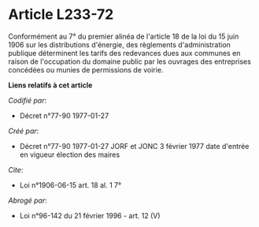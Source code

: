 # Article L233-72

Conformément au 7° du premier alinéa de l'article 18 de la loi du 15 juin 1906 sur les distributions d'énergie, des
règlements d'administration publique déterminent les tarifs des redevances dues aux communes en raison de l'occupation du
domaine public par les ouvrages des entreprises concédées ou munies de permissions de voirie.

**Liens relatifs à cet article**

_Codifié par_:

  - Décret n°77-90 1977-01-27

_Créé par_:

  - Décret n°77-90 1977-01-27 JORF et JONC 3 février 1977 date d'entrée en vigueur élection des maires

_Cite_:

  - Loi n°1906-06-15 art. 18 al. 1 7°

_Abrogé par_:

  - Loi n°96-142 du 21 février 1996 - art. 12 (V)
